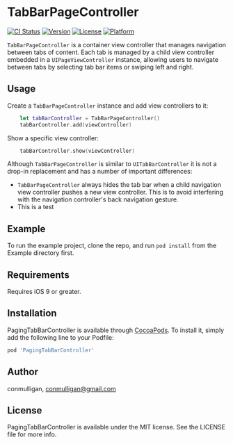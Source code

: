 # TabBarPageController

[![CI Status](https://img.shields.io/travis/conmulligan/PagingTabBarController.svg?style=flat)](https://travis-ci.org/conmulligan/PagingTabBarController)
[![Version](https://img.shields.io/cocoapods/v/PagingTabBarController.svg?style=flat)](https://cocoapods.org/pods/PagingTabBarController)
[![License](https://img.shields.io/cocoapods/l/PagingTabBarController.svg?style=flat)](https://cocoapods.org/pods/PagingTabBarController)
[![Platform](https://img.shields.io/cocoapods/p/PagingTabBarController.svg?style=flat)](https://cocoapods.org/pods/PagingTabBarController)

`TabBarPageController` is a container view controller that manages navigation between tabs of content. Each tab is managed by a child view controller embedded in a `UIPageViewController` instance, allowing users to navigate between tabs by selecting tab bar items or swiping left and right.

## Usage

Create a `TabBarPageController` instance and add view controllers to it:

```swift
    let tabBarController = TabBarPageController()
    tabBarController.add(viewController)
```

Show a specific view controller:

```swift
    tabBarController.show(viewController)
```

Although `TabBarPageController` is similar to `UITabBarController` it is not a drop-in replacement and has a number of important differences:

- `TabBarPageController` always hides the tab bar when a child navigation view controller pushes a new view controller. This is to avoid interfering with the navigation controller's back navigation gesture.
- This is a test

## Example

To run the example project, clone the repo, and run `pod install` from the Example directory first.

## Requirements

Requires iOS 9 or greater.

## Installation

PagingTabBarController is available through [CocoaPods](https://cocoapods.org). To install
it, simply add the following line to your Podfile:

```ruby
pod 'PagingTabBarController'
```

## Author

conmulligan, conmulligan@gmail.com

## License

PagingTabBarController is available under the MIT license. See the LICENSE file for more info.
